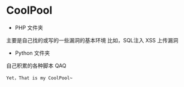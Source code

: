 # CoolPool

- PHP 文件夹

主要是自己找的或写的一些漏洞的基本环境
比如，SQL注入 XSS 上传漏洞

- Python 文件夹

自己积累的各种脚本 QAQ



    Yet，That is my CoolPool~  
